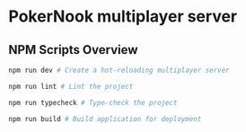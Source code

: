 # PokerNook multiplayer server

## NPM Scripts Overview

```bash
npm run dev # Create a hot-reloading multiplayer server

npm run lint # Lint the project

npm run typecheck # Type-check the project

npm run build # Build application for deployment
```
